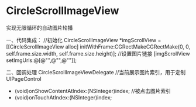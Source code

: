 # CircleScrollImageView
实现无限循环的自动图片轮播

一、代码集成：
//初始化
CircleScrollImageView *imgScrollView = [[CircleScrollImageView alloc] initWithFrame:CGRectMakeCGRectMake(0, 0, self.frame.size.width, self.frame.size.height)];
//设置图片链接
[imgScrollView setImgUrls:@[@"",@"",@""]];

二、回调处理 CircleScrollImageViewDelegate
//当前展示图片索引，用于定制UIPageControl
- (void)onShowContentAtIndex:(NSInteger)index;
//被点击图片索引
- (void)onTouchAtIndex:(NSInteger)index;
